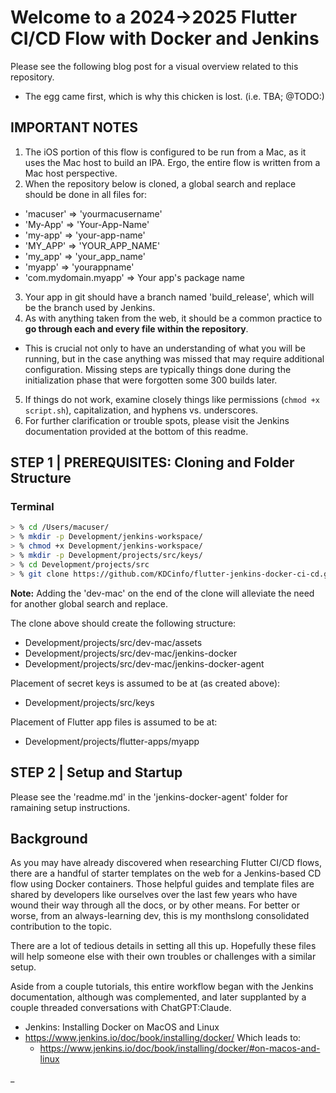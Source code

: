 # Welcome to a 2024->2025 Flutter CI/CD Flow with Docker and Jenkins

Please see the following blog post for a visual overview related to this repository.

- The egg came first, which is why this chicken is lost. (i.e. TBA; @TODO:)


## IMPORTANT NOTES

1. The iOS portion of this flow is configured to be run from a Mac, as it uses the Mac host to build an IPA. Ergo, the entire flow is written from a Mac host perspective.
2. When the repository below is cloned, a global search and replace should be done in all files for:
  - 'macuser' => 'yourmacusername'
  - 'My-App' => 'Your-App-Name'
  - 'my-app' => 'your-app-name'
  - 'MY_APP' => 'YOUR_APP_NAME'
  - 'my_app' => 'your_app_name'
  - 'myapp' => 'yourappname'
  - 'com.mydomain.myapp' => Your app's package name
3. Your app in git should have a branch named 'build_release', which will be the branch used by Jenkins.
4. As with anything taken from the web, it should be a common practice to **go through each and every file within the repository**.
  - This is crucial not only to have an understanding of what you will be running, but in the case anything was missed that may require additional configuration. Missing steps are typically things done during the initialization phase that were forgotten some 300 builds later.
5. If things do not work, examine closely things like permissions (`chmod +x script.sh`), capitalization, and hyphens vs. underscores.
6. For further clarification or trouble spots, please visit the Jenkins documentation provided at the bottom of this readme.


## STEP 1 | PREREQUISITES: Cloning and Folder Structure

### Terminal

```sh
> % cd /Users/macuser/
> % mkdir -p Development/jenkins-workspace/
> % chmod +x Development/jenkins-workspace/
> % mkdir -p Development/projects/src/keys/
> % cd Development/projects/src
> % git clone https://github.com/KDCinfo/flutter-jenkins-docker-ci-cd.git dev-mac
```

**Note:** Adding the 'dev-mac' on the end of the clone will alleviate the need for another global search and replace.

The clone above should create the following structure:

- Development/projects/src/dev-mac/assets
- Development/projects/src/dev-mac/jenkins-docker
- Development/projects/src/dev-mac/jenkins-docker-agent

Placement of secret keys is assumed to be at (as created above):

- Development/projects/src/keys

Placement of Flutter app files is assumed to be at:

- Development/projects/flutter-apps/myapp


## STEP 2 | Setup and Startup

Please see the 'readme.md' in the 'jenkins-docker-agent' folder for ramaining setup instructions.


## Background

As you may have already discovered when researching Flutter CI/CD flows, there are a handful of starter templates on the web for a Jenkins-based CD flow using Docker containers. Those helpful guides and template files are shared by developers like ourselves over the last few years who have wound their way through all the docs, or by other means. For better or worse, from an always-learning dev, this is my monthslong consolidated contribution to the topic.

There are a lot of tedious details in setting all this up. Hopefully these files will help someone else with their own troubles or challenges with a similar setup.

Aside from a couple tutorials, this entire workflow began with the Jenkins documentation, although was complemented, and later supplanted by a couple threaded conversations with ChatGPT:Claude.

- Jenkins: Installing Docker on MacOS and Linux
- https://www.jenkins.io/doc/book/installing/docker/
	Which leads to:
	- https://www.jenkins.io/doc/book/installing/docker/#on-macos-and-linux

_
